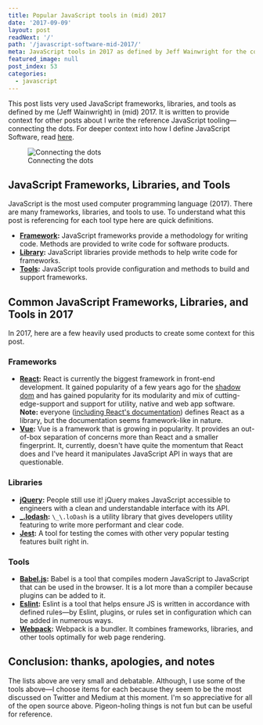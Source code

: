 ```yaml
---
title: Popular JavaScript tools in (mid) 2017
date: '2017-09-09'
layout: post
readNext: '/'
path: '/javascript-software-mid-2017/'
meta: JavaScript tools in 2017 as defined by Jeff Wainwright for the context of blog posts.
featured_image: null
post_index: 53
categories:
  - javascript
---
```


This post lists very used JavaScript frameworks, libraries, and tools as defined by me (Jeff Wainwright) in (mid) 2017. It is written to provide context for other posts about I write the reference JavaScript tooling—connecting the dots. For deeper context into how I define JavaScript Software, read [here](https://jeffry.in/4-categories-js-projects/).

<figure>
  <img src="https://yowainwright.imgix.net/connecting-dots.png?w=800&h=800&fit=crop&crop=focalpoint&auto=format" alt="Connecting the dots" />
  <figcaption>Connecting the dots</figcaption>
</figure>

## JavaScript Frameworks, Libraries, and Tools

JavaScript is the most used computer programming language (2017). There are many frameworks, libraries, and tools to use. To understand what this post is referencing for each tool type here are quick definitions.

- **[Framework](#framework):** JavaScript frameworks provide a methodology for writing code. Methods are provided to write code for software products.
- **[Library](#library):** JavaScript libraries provide methods to help write code for frameworks.
- **[Tools](#tools):** JavaScript tools provide configuration and methods to build and support frameworks.

## Common JavaScript Frameworks, Libraries, and Tools in 2017

In 2017, here are a few heavily used products to create some context for this post.

<h3 id="framework">Frameworks</h3>

- **[React](https://facebook.github.io/react/docs/hello-world.html):** React is currently the biggest framework in front-end development. It gained popularity of a few years ago for the [shadow dom](https://glazkov.com/2011/01/14/what-the-heck-is-shadow-dom/) and has gained popularity for its modularity and mix of cutting-edge-support and support for utility, native and web app software. **Note:** everyone ([including React's documentation](https://facebook.github.io/react/)) defines React as a library, but the documentation seems framework-like in nature.
- **[Vue](https://vuejs.org/):** Vue is a framework that is growing in popularity. It provides an out-of-box separation of concerns more than React and a smaller fingerprint. It, currently, doesn't have quite the momentum that React does and I've heard it manipulates JavaScript API in ways that are questionable.

<h3 id="library">Libraries</h3>

- **[jQuery](https://jquery.com/):** People still use it! jQuery makes JavaScript accessible to engineers with a clean and understandable interface with its API.
- **[\_.lodash](https://lodash.com/):** `\_\.loDash` is a utility library that gives developers utility featuring to write more performant and clear code.
- **[Jest](https://webpack.github.io/):** A tool for testing the comes with other very popular testing features built right in.

<h3 id="tools">Tools</h3>

- **[Babel.js](https://babeljs.io/):** Babel is a tool that compiles modern JavaScript to JavaScript that can be used in the browser. It is a lot more than a compiler because plugins can be added to it.
- **[Eslint](https://eslint.org/):** Eslint is a tool that helps ensure JS is written in accordance with defined rules—by Eslint, plugins, or rules set in configuration which can be added in numerous ways.
- **[Webpack](https://webpack.github.io/):** Webpack is a bundler. It combines frameworks, libraries, and other tools optimally for web page rendering.

## Conclusion: thanks, apologies, and notes

The lists above are very small and debatable. Although, I use some of the tools above—I choose items for each because they seem to be the most discussed on Twitter and Medium at this moment. I'm so appreciative for all of the open source above. Pigeon-holing things is not fun but can be useful for reference.
